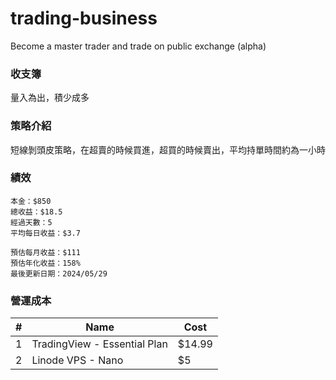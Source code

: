 # trading-business
Become a master trader and trade on public exchange (alpha)

### 收支簿
量入為出，積少成多

### 策略介紹
短線剝頭皮策略，在超賣的時候買進，超買的時候賣出，平均持單時間約為一小時

### 績效
```
本金：$850
總收益：$18.5
經過天數：5
平均每日收益：$3.7

預估每月收益：$111
預估年化收益：158%
最後更新日期：2024/05/29
```

### 營運成本
|#|Name|Cost|
|----|----|----|
|1|TradingView - Essential Plan|$14.99|
|2|Linode VPS - Nano|$5|
